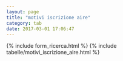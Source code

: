 ```yaml
---
layout: page
title: "motivi iscrizione aire"
category: tab
date: 2017-03-01 17:06:47
---
```


{% include form_ricerca.html %}
{% include tabelle/motivi_iscrizione_aire.html %}

